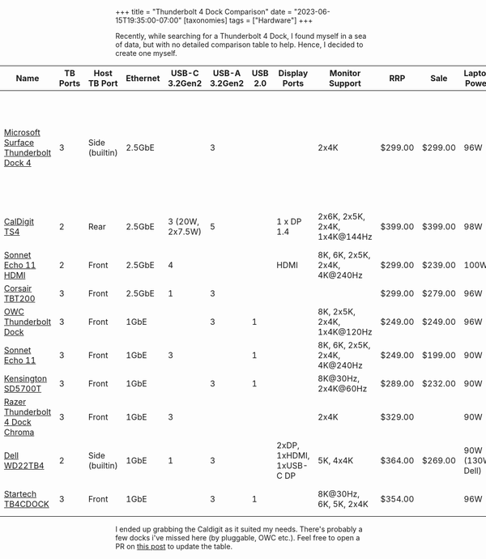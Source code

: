 +++
title = "Thunderbolt 4 Dock Comparison"
date = "2023-06-15T19:35:00-07:00"
[taxonomies]
tags = ["Hardware"]
+++

Recently, while searching for a Thunderbolt 4 Dock, I found myself in a sea of data, but with no
detailed comparison table to help. Hence, I decided to create one myself.

<!-- more -->

<div style="width:100vw;left:50%;right:50%;margin-left:-50vw;margin-right:-50vw;position:relative">

Name | TB Ports | Host TB Port | Ethernet | USB-C 3.2Gen2 | USB-A 3.2Gen2 | USB 2.0 | Display Ports | Monitor Support | RRP | Sale | Laptop Power | Audio | SD | Power Brick | Warranty | Notes
---|---|---|---|---|---|---|---|---|---|---|---|---|---|---|---|---
[Microsoft Surface Thunderbolt Dock 4](https://www.microsoft.com/en-us/d/surface-thunderbolt-4-dock/8x7cgh1n2tb2?activetab=pivot:overviewtab) | 3 | Side (builtin) | 2.5GbE |  | 3 |  |  | 2x4K | $299.00  | $299.00  | 96W | 3.5mm combo |  | 165W |  | Desk mountable, Unsure about monitor support (docs are ambiguous about daisy chaining)
[CalDigit TS4](https://www.caldigit.com/thunderbolt-station-4/) | 2 | Rear | 2.5GbE | 3 (20W, 2x7.5W) | 5 |  | 1 x DP 1.4 | 2x6K, 2x5K, 2x4K, 1x4K@144Hz | $399.00  | $399.00  | 98W | 3.5mm combo + in/out | SD UHS II, microSD UHS II | 230W | 2 Years |
[Sonnet Echo 11 HDMI](https://www.sonnettech.com/product/echo11-thunderbolt4-hdmi-dock/overview.html) | 2 | Front | 2.5GbE | 4 |  |  | HDMI | 8K, 6K, 2x5K, 2x4K, 4K@240Hz | $299.00  | $239.00  | 100W | 3.5mm combo | SD UHS II | 135W | 2 years | Free lifetime support
[Corsair TBT200](https://www.amazon.com/Corsair-TBT200-ThunderboltTM-Dock-Type/dp/B0BL8Z33VK/ref=sr_1_11?crid=2OW7NLJWQIBLK&keywords=thunderbolt+4+dock&qid=1686779997&sprefix=thunderbolt+4+dock%2Caps%2C150&sr=8-11&ufe=app_do%3Aamzn1.fos.c3015c4a-46bb-44b9-81a4-dc28e6d374b3) | 3 | Front | 2.5GbE | 1 | 3 |  |  |  | $299.00  | $279.00  | 96W | 3.5mm combo | SD UHS II |  |  |
[OWC Thunderbolt Dock](https://www.owc.com/solutions/thunderbolt-dock) | 3 | Front | 1GbE |  | 3 | 1 |  | 8K, 2x5K, 2x4K, 1x4K@120Hz | $249.00  | $249.00  | 96W | 3.5mm combo | Yes | 135W | 2 years |
[Sonnet Echo 11](https://www.sonnettech.com/product/echo11-thunderbolt4-dock/overview.html) | 3 | Front | 1GbE | 3 |  | 1 |  | 8K, 6K, 2x5K, 2x4K, 4K@240Hz | $249.00  | $199.00  | 90W | 3.5mm combo | SD UHS II | 135W | 2 years | Free lifetime support
[Kensington SD5700T](https://www.kensington.com/p/products/device-docking-connectivity-products/laptop-docks-usb-accessories/sd5700t-thunderbolt-4-dual-4k-docking-station-with-90w-pd/) | 3 | Front | 1GbE |  | 3 | 1 |  | 8K@30Hz, 2x4K@60Hz | $289.00  | $232.00  | 90W | 3.5mm combo | SD UHS II | ? | 3 years |
[Razer Thunderbolt 4 Dock Chroma](https://www.razer.com/gaming-pc-accessories/razer-thunderbolt-4-dock-chroma) | 3 | Front | 1GbE | 3 |  |  |  | 2x4K | $329.00  |  | 90W | 3.5mm combo | SD UHS II | 135W | 1 year | Mac 2x4K not specified
[Dell WD22TB4](https://www.dell.com/en-us/shop/dell-thunderbolt-dock-wd22tb4/apd/210-bdqh/pc-accessories) | 2 | Side (builtin) | 1GbE | 1 | 3 |  | 2xDP, 1xHDMI, 1xUSB-C DP | 5K, 4x4K | $364.00  | $269.00  | 90W (130W Dell) | None |  | ? | 3 years | Mac not specified
[Startech TB4CDOCK](https://www.startech.com/en-us/universal-laptop-docking-stations/tb4cdock) | 3 | Front | 1GbE |  | 3 | 1 |  | 8K@30Hz, 6K, 5K, 2x4K | $354.00  |  | 96W | 3.5mm combo | SD UHS II | 135W | 3 years | 8K Mac not specified

</div>

I ended up grabbing the Caldigit as it suited my needs. There's probably a few docks i've missed
here (by pluggable, OWC etc.). Feel free to open a PR on [this post] to update the table.

[this post]: https://github.com/joshka/joshka.github.io/edit/main/content/2023-06-15-thunderbolt-4-docks.md
